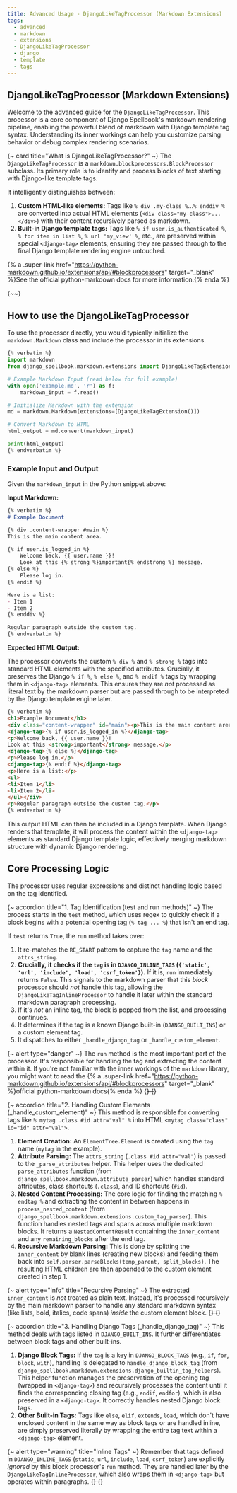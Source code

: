 ```yaml
---
title: Advanced Usage - DjangoLikeTagProcessor (Markdown Extensions)
tags: 
  - advanced
  - markdown
  - extensions
  - DjangoLikeTagProcessor
  - django
  - template
  - tags
---
```

## DjangoLikeTagProcessor (Markdown Extensions)

Welcome to the advanced guide for the `DjangoLikeTagProcessor`. This processor is a core component of Django Spellbook's markdown rendering pipeline, enabling the powerful blend of markdown with Django template tag syntax. Understanding its inner workings can help you customize parsing behavior or debug complex rendering scenarios.

{~ card title="What is DjangoLikeTagProcessor?" ~}
The `DjangoLikeTagProcessor` is a `markdown.blockprocessors.BlockProcessor` subclass. Its primary role is to identify and process blocks of text starting with Django-like template tags. 

It intelligently distinguishes between: 

1.  **Custom HTML-like elements:** Tags like `% div .my-class %`...`% enddiv %` are converted into actual HTML elements (`<div class="my-class">...</div>`) with their content recursively parsed as markdown.
2.  **Built-in Django template tags:** Tags like `% if user.is_authenticated %`, `% for item in list %`, `% url 'my_view' %`, etc., are preserved within special `<django-tag>` elements, ensuring they are passed through to the final Django template rendering engine untouched.

{% a .super-link href="https://python-markdown.github.io/extensions/api/#blockprocessors" target="_blank" %}See the official python-markdown docs for more information.{% enda %}

{~~}

## How to use the DjangoLikeTagProcessor

To use the processor directly, you would typically initialize the `markdown.Markdown` class and include the processor in its extensions.

```python
{% verbatim %}
import markdown
from django_spellbook.markdown.extensions import DjangoLikeTagExtension

# Example Markdown Input (read below for full example)
with open('example.md', 'r') as f:
    markdown_input = f.read()

# Initialize Markdown with the extension
md = markdown.Markdown(extensions=[DjangoLikeTagExtension()])

# Convert Markdown to HTML
html_output = md.convert(markdown_input)

print(html_output)
{% endverbatim %}
```

### Example Input and Output

Given the `markdown_input` in the Python snippet above:

**Input Markdown:**
```markdown
{% verbatim %}
# Example Document

{% div .content-wrapper #main %}
This is the main content area.

{% if user.is_logged_in %}
    Welcome back, {{ user.name }}!
    Look at this {% strong %}important{% endstrong %} message.
{% else %}
    Please log in.
{% endif %}

Here is a list:
- Item 1
- Item 2
{% enddiv %}

Regular paragraph outside the custom tag.
{% endverbatim %}
```

**Expected HTML Output:**

The processor converts the custom `% div %` and `% strong %` tags into standard HTML elements with the specified attributes. Crucially, it preserves the Django `% if %`, `% else %`, and `% endif %` tags by wrapping them in `<django-tag>` elements. This ensures they are *not* processed as literal text by the markdown parser but are passed through to be interpreted by the Django template engine later.

```html
{% verbatim %}
<h1>Example Document</h1>
<div class="content-wrapper" id="main"><p>This is the main content area.</p>
<django-tag>{% if user.is_logged_in %}</django-tag>
<p>Welcome back, {{ user.name }}!
Look at this <strong>important</strong> message.</p>
<django-tag>{% else %}</django-tag>
<p>Please log in.</p>
<django-tag>{% endif %}</django-tag>
<p>Here is a list:</p>
<ul>
<li>Item 1</li>
<li>Item 2</li>
</ul></div>
<p>Regular paragraph outside the custom tag.</p>
{% endverbatim %}
```

This output HTML can then be included in a Django template. When Django renders that template, it will process the content within the `<django-tag>` elements as standard Django template logic, effectively merging markdown structure with dynamic Django rendering.


## Core Processing Logic

The processor uses regular expressions and distinct handling logic based on the tag identified.

{~ accordion title="1. Tag Identification (test and run methods)" ~}
The process starts in the `test` method, which uses regex to quickly check if a block begins with a potential opening tag (`% tag ... %`) that isn't an end tag.

If `test` returns `True`, the `run` method takes over:

1.  It re-matches the `RE_START` pattern to capture the `tag` name and the `attrs_string`.
2.  **Crucially, it checks if the `tag` is in `DJANGO_INLINE_TAGS` (`{'static', 'url', 'include', 'load', 'csrf_token'}`).** If it is, `run` immediately returns `False`. This signals to the markdown parser that this *block* processor should *not* handle this tag, allowing the `DjangoLikeTagInlineProcessor` to handle it later within the standard markdown paragraph processing.
3.  If it's *not* an inline tag, the block is popped from the list, and processing continues.
4.  It determines if the tag is a known Django built-in (`DJANGO_BUILT_INS`) or a custom element tag.
5.  It dispatches to either `_handle_django_tag` or `_handle_custom_element`.

{~ alert type="danger" ~}
The `run` method is the most important part of the processor. It's responsible for handling the tag and extracting the content within it. If you're not familiar with the inner workings of the `markdown` library, you might want to read the {% a .super-link href="https://python-markdown.github.io/extensions/api/#blockprocessors" target="_blank" %}official python-markdown docs{% enda %}
{~~}
{~~}

{~ accordion title="2. Handling Custom Elements (_handle_custom_element)" ~}
This method is responsible for converting tags like `% mytag .class #id attr="val" %` into HTML `<mytag class="class" id="id" attr="val">`.

1.  **Element Creation:** An `ElementTree.Element` is created using the `tag` name (`mytag` in the example).
2.  **Attribute Parsing:** The `attrs_string` (`.class #id attr="val"`) is passed to the `_parse_attributes` helper.
    This helper uses the dedicated `parse_attributes` function (from `django_spellbook.markdown.attribute_parser`) which handles standard attributes, class shortcuts (`.class`), and ID shortcuts (`#id`).
3.  **Nested Content Processing:** The core logic for finding the matching `% endtag %` and extracting the content in between happens in `process_nested_content` (from `django_spellbook.markdown.extensions.custom_tag_parser`). This function handles nested tags and spans across multiple markdown blocks. It returns a `NestedContentResult` containing the `inner_content` and any `remaining_blocks` after the end tag.
4.  **Recursive Markdown Parsing:** This is done by splitting the `inner_content` by blank lines (creating new blocks) and feeding them back into `self.parser.parseBlocks(temp_parent, split_blocks)`. The resulting HTML children are then appended to the custom element created in step 1.

{~ alert type="info" title="Recursive Parsing" ~}
The extracted `inner_content` is *not* treated as plain text. Instead, it's processed recursively by the main markdown parser to handle any standard markdown syntax (like lists, bold, italics, code spans) *inside* the custom element block.
{~~}
{~~}

{~ accordion title="3. Handling Django Tags (_handle_django_tag)" ~}
This method deals with tags listed in `DJANGO_BUILT_INS`. It further differentiates between block tags and other built-ins.

1.  **Django Block Tags:** If the `tag` is a key in `DJANGO_BLOCK_TAGS` (e.g., `if`, `for`, `block`, `with`), handling is delegated to `handle_django_block_tag` (from `django_spellbook.markdown.extensions.django_builtin_tag_helpers`). This helper function manages the preservation of the opening tag (wrapped in `<django-tag>`) and recursively processes the content until it finds the corresponding closing tag (e.g., `endif`, `endfor`), which is also preserved in a `<django-tag>`. It correctly handles nested Django block tags.
2.  **Other Built-in Tags:** Tags like `else`, `elif`, `extends`, `load`, which don't have enclosed content in the same way as block tags or are handled inline, are simply preserved literally by wrapping the entire tag text within a `<django-tag>` element.

{~ alert type="warning" title="Inline Tags" ~}
Remember that tags defined in `DJANGO_INLINE_TAGS` (`static`, `url`, `include`, `load`, `csrf_token`) are explicitly *ignored* by this block processor's `run` method. They are handled later by the `DjangoLikeTagInlineProcessor`, which also wraps them in `<django-tag>` but operates within paragraphs.
{~~}
{~~}
